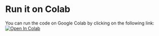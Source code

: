 # Run it on Colab
You can run the code on Google Colab by clicking on the following link: [![Open In Colab](https://colab.research.google.com/assets/colab-badge.svg)](https://colab.research.google.com/github/LuisFMCuriel/SinSR/blob/colab_demo/colab-demo.ipynb)
